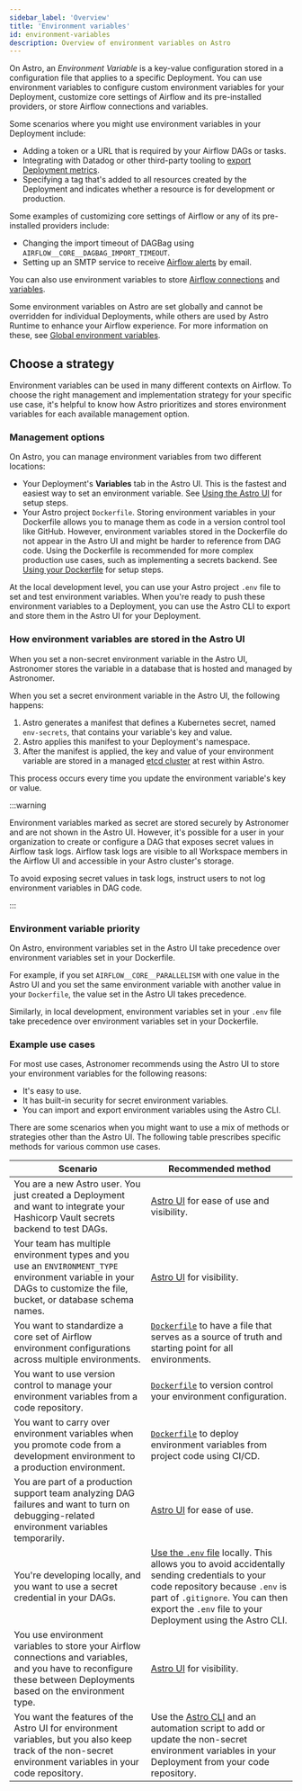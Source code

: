 ```yaml
---
sidebar_label: 'Overview'
title: 'Environment variables'
id: environment-variables
description: Overview of environment variables on Astro
---
```


On Astro, an _Environment Variable_ is a key-value configuration stored in a configuration file that applies to a specific Deployment. You can use environment variables to configure custom environment variables for your Deployment, customize core settings of Airflow and its pre-installed providers, or store Airflow connections and variables.

Some scenarios where you might use environment variables in your Deployment include:

- Adding a token or a URL that is required by your Airflow DAGs or tasks.
- Integrating with Datadog or other third-party tooling to [export Deployment metrics](export-datadog.md).
- Specifying a tag that's added to all resources created by the Deployment and indicates whether a resource is for development or production.

Some examples of customizing core settings of Airflow or any of its pre-installed providers include:

- Changing the import timeout of DAGBag using `AIRFLOW__CORE__DAGBAG_IMPORT_TIMEOUT`.
- Setting up an SMTP service to receive [Airflow alerts](airflow-email-notifications.md) by email.

You can also use environment variables to store [Airflow connections](https://www.astronomer.io/docs/learn/connections#define-connections-with-environment-variables) and [variables](https://www.astronomer.io/docs/learn/airflow-variables#using-environment-variables).

Some environment variables on Astro are set globally and cannot be overridden for individual Deployments, while others are used by Astro Runtime to enhance your Airflow experience. For more information on these, see [Global environment variables](platform-variables.md).

## Choose a strategy

Environment variables can be used in many different contexts on Airflow. To choose the right management and implementation strategy for your specific use case, it's helpful to know how Astro prioritizes and stores environment variables for each available management option.

### Management options

On Astro, you can manage environment variables from two different locations:

- Your Deployment's **Variables** tab in the Astro UI. This is the fastest and easiest way to set an environment variable. See [Using the Astro UI](manage-env-vars.md#using-the-astro-ui) for setup steps.
- Your Astro project `Dockerfile`. Storing environment variables in your Dockerfile allows you to manage them as code in a version control tool like GitHub. However, environment variables stored in the Dockerfile do not appear in the Astro UI and might be harder to reference from DAG code.  Using the Dockerfile is recommended for more complex production use cases, such as implementing a secrets backend. See [Using your Dockerfile](manage-env-vars.md#using-your-dockerfile) for setup steps.

At the local development level, you can use your Astro project `.env` file to set and test environment variables. When you're ready to push these environment variables to a Deployment, you can use the Astro CLI to export and store them in the Astro UI for your Deployment.


### How environment variables are stored in the Astro UI

When you set a non-secret environment variable in the Astro UI, Astronomer stores the variable in a database that is hosted and managed by Astronomer.

When you set a secret environment variable in the Astro UI, the following happens:

1. Astro generates a manifest that defines a Kubernetes secret, named `env-secrets`, that contains your variable's key and value.
2. Astro applies this manifest to your Deployment's namespace.
3. After the manifest is applied, the key and value of your environment variable are stored in a managed [etcd cluster](https://etcd.io/) at rest within Astro.

This process occurs every time you update the environment variable's key or value.

:::warning

Environment variables marked as secret are stored securely by Astronomer and are not shown in the Astro UI. However, it's possible for a user in your organization to create or configure a DAG that exposes secret values in Airflow task logs. Airflow task logs are visible to all Workspace members in the Airflow UI and accessible in your Astro cluster's storage.

To avoid exposing secret values in task logs, instruct users to not log environment variables in DAG code.

:::

### Environment variable priority

On Astro, environment variables set in the Astro UI take precedence over environment variables set in your Dockerfile.

For example, if you set `AIRFLOW__CORE__PARALLELISM` with one value in the Astro UI and you set the same environment variable with another value in your `Dockerfile`, the value set in the Astro UI takes precedence.

Similarly, in local development, environment variables set in your `.env` file take precedence over environment variables set in your Dockerfile.

### Example use cases

For most use cases, Astronomer recommends using the Astro UI to store your environment variables for the following reasons:

- It's easy to use.
- It has built-in security for secret environment variables.
- You can import and export environment variables using the Astro CLI.

There are some scenarios when you might want to use a mix of methods or strategies other than the Astro UI. The following table prescribes specific methods for various common use cases.

| Scenario                                                                                                                                                                                                                                                                     | Recommended method                                                                                                                                                                                                                                                |
| ---------------------------------------------------------------------------------------------------------------------------------------------------------------------------------------------------------------------------------------------------------------------------- | ----------------------------------------------------------------------------------------------------------------------------------------------------------------------------------------------------------------------------------------------------------------- |
| You are a new Astro user. You just created a Deployment and want to integrate your Hashicorp Vault secrets backend to test DAGs.                                                                                                                                             | [Astro UI](manage-env-vars.md#using-the-astro-ui) for ease of use and visibility.                                                                                                                                                                                   |
| Your team has multiple environment types and you use an `ENVIRONMENT_TYPE` environment variable in your DAGs to customize the file, bucket, or database schema names.                                                                                                     | [Astro UI](manage-env-vars.md#using-the-astro-ui) for visibility.                                                                                                                                                                                                  |
| You want to standardize a core set of Airflow environment configurations across multiple environments.                                                                                                                                                | [`Dockerfile`](manage-env-vars.md#using-your-dockerfile) to have a file that serves as a source of truth and starting point for all environments.                                                                                                                                                                |
| You want to use version control to manage your environment variables from a code repository. | [`Dockerfile`](manage-env-vars.md#using-your-dockerfile) to version control your environment configuration.                                                                                                                                                        |
| You want to carry over environment variables when you promote code from a development environment to a production environment. | [`Dockerfile`](manage-env-vars.md#using-your-dockerfile) to deploy environment variables from project code using CI/CD.                                                                                                                                                        |
| You are part of a production support team analyzing DAG failures and want to turn on debugging-related environment variables temporarily.                                                                                                                                                             | [Astro UI](manage-env-vars.md#using-the-astro-ui) for ease of use.                                                                                                                                                                                                 |
| You're developing locally, and you want to use a secret credential in your DAGs.                                                                                                                                                                               | [Use the `.env` file](manage-env-vars.md#manage-environment-variables-locally) locally. This allows you to avoid accidentally sending credentials to your code repository because `.env` is part of `.gitignore`. You can then export the `.env` file to your Deployment using the Astro CLI. |
| You use environment variables to store your Airflow connections and variables, and you have to reconfigure these between Deployments based on the environment type.                                                                                                     | [Astro UI](manage-env-vars.md#using-the-astro-ui) for visibility.                                                                                                                                                                                                  |
| You want the features of the Astro UI for environment variables, but you also keep track of the non-secret environment variables in your code repository.                                                                                                                    | Use the [Astro CLI](manage-env-vars.md#using-the-astro-ui) and an automation script to add or update the non-secret environment variables in your Deployment from your code repository.                                                                     |

